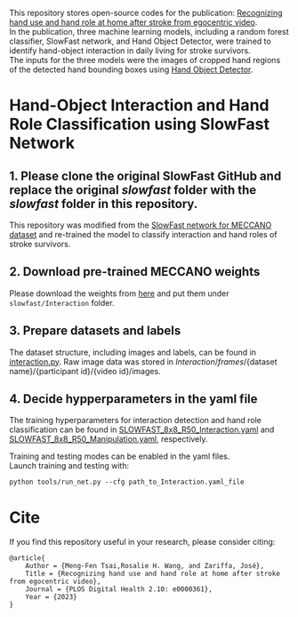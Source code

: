 This repository stores open-source codes for the publication: [Recognizing hand use and hand role at home after stroke from egocentric video](https://journals.plos.org/digitalhealth/article?id=10.1371/journal.pdig.0000361).  
In the publication, three machine learning models, including a random forest classifier, SlowFast network, and Hand Object Detector, were trained to identify hand-object interaction in daily living for stroke survivors.  
The inputs for the three models were the images of cropped hand regions of the detected hand bounding boxes using [Hand Object Detector](https://github.com/ddshan/hand_object_detector). 

# Hand-Object Interaction and Hand Role Classification using SlowFast Network  
## 1. Please clone the original SlowFast GitHub and replace the original _slowfast_ folder with the _slowfast_ folder in this repository.
This repository was modified from the [SlowFast network for MECCANO dataset](https://github.com/fpv-iplab/MECCANO) and re-trained the model to classify interaction and hand roles of stroke survivors.  
## 2. Download pre-trained MECCANO weights  
Please download the weights from [here](https://drive.google.com/drive/folders/1cc71O4XT0etAUXAAbIXLQANWnE7LHPnn?usp=sharing) and put them under `slowfast/Interaction` folder.  
## 3. Prepare datasets and labels
The dataset structure, including images and labels, can be found in [interaction.py](https://github.com/mft2023/SlowFast/blob/main/slowfast/datasets/interaction.py).
Raw image data was stored in _Interaction_/_frames_/{dataset name}/{participant id}/{video id}/images.  
## 4. Decide hypperparameters in the yaml file
The training hyperparameters for interaction detection and hand role classification can be found in [SLOWFAST_8x8_R50_Interaction.yaml](https://github.com/mft2023/SlowFast/blob/main/slowfast/Interaction/SLOWFAST_8x8_R50_Interaction.yaml) and [SLOWFAST_8x8_R50_Manipulation.yaml](https://github.com/mft2023/SlowFast/blob/main/slowfast/Interaction/SLOWFAST_8x8_R50_Manipulation.yaml), respectively.

Training and testing modes can be enabled in the yaml files.  
Launch training and testing with:
```
python tools/run_net.py --cfg path_to_Interaction.yaml_file
```

# Cite
If you find this repository useful in your research, please consider citing:
```
@article{
    Author = {Meng-Fen Tsai,Rosalie H. Wang, and Zariffa, José},
    Title = {Recognizing hand use and hand role at home after stroke from egocentric video},
    Journal = {PLOS Digital Health 2.10: e0000361},
    Year = {2023}
}
```
